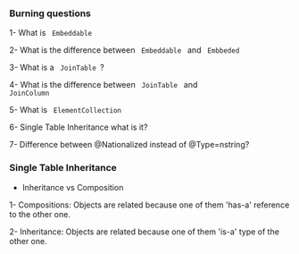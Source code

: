 ### Burning questions

1- What is <code> Embeddable </code>

2- What is the difference between <code> Embeddable </code> and <code> Embbeded </code>

3- What is a <code> JoinTable </code>? 

4- What is the difference between <code> JoinTable </code> and <code> JoinColumn </code>

5- What is <code> ElementCollection </code>

6- Single Table Inheritance  what is it? 

7- Difference between @Nationalized instead of @Type=nstring? 

### Single Table Inheritance 

- Inheritance vs Composition

1- Compositions: Objects are related because one of them 'has-a' reference to the other one.

2- Inheritance: Objects are related because one of them 'is-a' type of the other one. 

